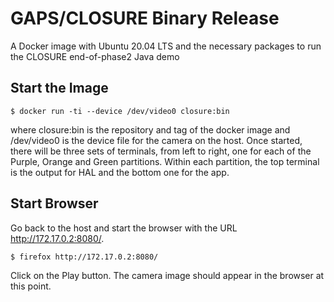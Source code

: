 # GAPS/CLOSURE Binary Release

A Docker image with Ubuntu 20.04 LTS and the necessary packages to run the CLOSURE end-of-phase2 Java demo

## Start the Image
    $ docker run -ti --device /dev/video0 closure:bin
            
where closure:bin is the repository and tag of the docker image and /dev/video0 is the device file for the camera on the host. Once started, there will be three sets of terminals, from left to right, one for each of the Purple, Orange and Green partitions. Within each partition, the top terminal is the output for HAL and the bottom one for the app.

## Start Browser
Go back to the host and start the browser with the URL http://172.17.0.2:8080/.

    $ firefox http://172.17.0.2:8080/

Click on the Play button. The camera image should appear in the browser at this point.
    